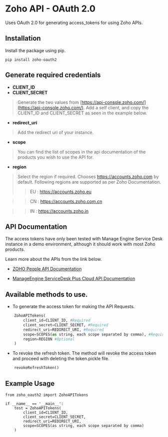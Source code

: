 # Zoho API - OAuth 2.0

Uses OAuth 2.0 for generating access_tokens for using Zoho APIs.

## Installation

Install the package using pip.

    pip install zoho-oauth2

## Generate required credentials

- **CLIENT_ID**
- **CLIENT_SECRET** 
>Generate the two values from [https://api-console.zoho.com/](https://api-console.zoho.com/).
Add a self client, and copy the CLIENT_ID and CLIENT_SECRET as seen in the example below.

- **redirect_uri** 
>Add the redirect uri of your instance.

- **scope**
>You can find the list of scopes in the api documentation of the products you wish to use the API for.

- **region** 

>Select the region if required. Chooses https://accounts.zoho.com by default. Following regions are supported as per Zoho Documentation.
>>EU : https://accounts.zoho.eu

>>CN : https://accounts.zoho.com.cn

>>IN : https://accounts.zoho.in

## API Documentation

The access tokens have only been tested with Manage Engine Service Desk instance in a demo environment, although it should work with most Zoho products. 

Learn more about the APIs from the link below.

- [ZOHO People API Documentation](https://www.zoho.com/people/api/overview.html)

- [ManageEngine ServiceDesk Plus Cloud API Documentation](https://www.manageengine.com/products/service-desk/sdpod-v3-api/index.html)

## Available methods to use.

- To generate the access token for making the API Requests.
```Python
    ZohoAPITokens(
        client_id=CLIENT_ID, #Required
        client_secret=CLIENT_SECRET, #Required
        redirect_uri=REDIRECT_URI, #Required
        scope=SCOPES(as string, each scope separated by comma), #Required
        region=REGION #Optional
    )
```

- To revoke the refresh token. The method will revoke the access token and proceed with deleting the token.pickle file.
```Python
    revokeRefreshToken()
```

## Example Usage


    from zoho_oauth2 import ZohoAPITokens
    
    if __name__ == '__main__':
        test = ZohoAPITokens(
            client_id=CLIENT_ID,
            client_secret=CLIENT_SECRET,
            redirect_uri=REDIRECT_URI,
            scope=SCOPES(as string, each scope separated by comma)
        )
